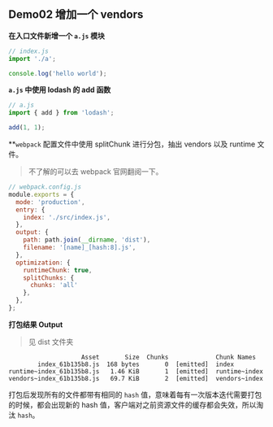 ## Demo02 增加一个 vendors

**在入口文件新增一个 `a.js` 模块**

```js
// index.js
import './a';

console.log('hello world');

```

**`a.js` 中使用 lodash 的 add 函数**

```js
// a.js
import { add } from 'lodash';

add(1, 1);
```

**`webpack` 配置文件中使用 splitChunk 进行分包，抽出 vendors 以及 runtime 文件。
> 不了解的可以去 webpack 官网翻阅一下。

```js
// webpack.config.js
module.exports = {
  mode: 'production',
  entry: {
    index: './src/index.js',
  },
  output: {
    path: path.join(__dirname, 'dist'),
    filename: '[name]_[hash:8].js',
  },
  optimization: {
    runtimeChunk: true,
    splitChunks: {
      chunks: 'all'
    },
  },
};
```

**打包结果 Output**

> 见 dist 文件夹

```she
                    Asset       Size  Chunks             Chunk Names
        index_61b135b8.js  168 bytes       0  [emitted]  index
runtime~index_61b135b8.js   1.46 KiB       1  [emitted]  runtime~index
vendors~index_61b135b8.js   69.7 KiB       2  [emitted]  vendors~index
```

打包后发现所有的文件都带有相同的 `hash` 值，意味着每有一次版本迭代需要打包的时候，都会出现新的 hash 值，客户端对之前资源文件的缓存都会失效，所以淘汰 `hash`。
